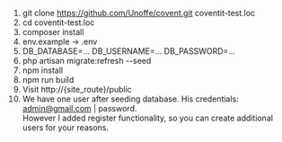 1) git clone https://github.com/Unoffe/covent.git coventit-test.loc
2) cd coventit-test.loc
3) composer install
4) env.example -> .env
5) DB_DATABASE=...
   DB_USERNAME=...
   DB_PASSWORD=...
6) php artisan migrate:refresh --seed
7) npm install
8) npm run build
9) Visit http://{site_route}/public
10) We have one user after seeding database. His credentials: admin@gmail.com | password. <br>
    However I added register functionality, so you can create additional users for your reasons.
